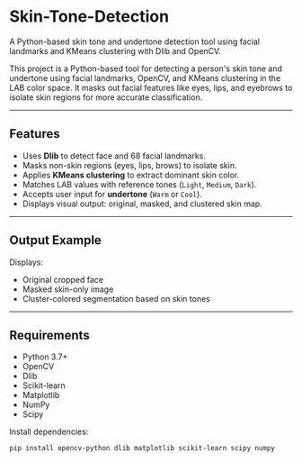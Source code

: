 # Skin-Tone-Detection
A Python-based skin tone and undertone detection tool using facial landmarks and KMeans clustering with Dlib and OpenCV.



This project is a Python-based tool for detecting a person's skin tone and undertone using facial landmarks, OpenCV, and KMeans clustering in the LAB color space. It masks out facial features like eyes, lips, and eyebrows to isolate skin regions for more accurate classification.

---

## Features

- Uses **Dlib** to detect face and 68 facial landmarks.
- Masks non-skin regions (eyes, lips, brows) to isolate skin.
- Applies **KMeans clustering** to extract dominant skin color.
- Matches LAB values with reference tones (`Light`, `Medium`, `Dark`).
- Accepts user input for **undertone** (`Warm` or `Cool`).
- Displays visual output: original, masked, and clustered skin map.

---

## Output Example

Displays:
- Original cropped face
- Masked skin-only image
- Cluster-colored segmentation based on skin tones

---

##  Requirements

- Python 3.7+
- OpenCV
- Dlib
- Scikit-learn
- Matplotlib
- NumPy
- Scipy

Install dependencies:
```bash
pip install opencv-python dlib matplotlib scikit-learn scipy numpy

